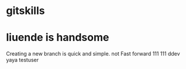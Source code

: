 # gitskills
# liuende is handsome
Creating a new branch is quick and simple.
not Fast forward
111
111
ddev  
yaya
testuser
